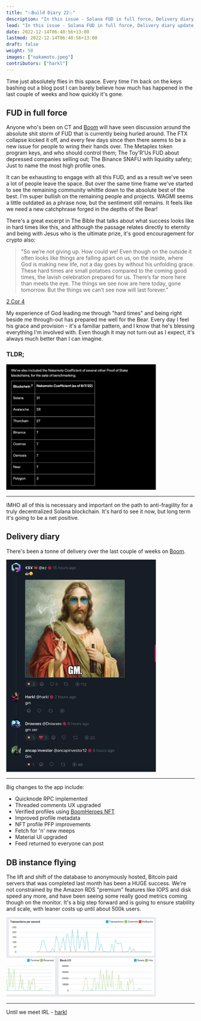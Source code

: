 ```yaml
---
title: "💥Build Diary 22💥"
description: "In this issue - Solana FUD in full force, Delivery diary update, New database report card"
lead: "In this issue - Solana FUD in full force, Delivery diary update, New database report card"
date: 2022-12-14T06:40:56+13:00
lastmod: 2022-12-14T06:40:56+13:00
draft: false
weight: 50
images: ["nakamoto.jpeg"]
contributors: ["harkl"]
---
```


Time just absolutely flies in this space. Every time I'm back on the keys bashing out a blog post I can barely believe how much has happened in the last couple of weeks and how quickly it's gone.

## FUD in full force

Anyone who's been on CT and [Boom](https://boom.army) will have seen discussion around the absolute shit storm of FUD that is currently being hurled around. The FTX collapse kicked it off, and every few days since then there seems to be a new issue for people to wring their hands over. The Metaplex token program keys, and who should control them; The Toy'R'Us FUD about depressed companies selling out; The Binance SNAFU with liquidity safety; Just to name the most high profile ones.

It can be exhausting to engage with all this FUD, and as a result we've seen a lot of people leave the space. But over the same time frame we've started to see the remaining community whittle down to the absolute best of the best. I'm super bullish on the remaining people and projects. WAGMI seems a little outdated as a phrase now, but the sentiment still remains. It feels like we need a new catchphrase forged in the depths of the Bear!

There's a great excerpt in The Bible that talks about what success looks like in hard times like this, and although the passage relates directly to eternity and being with Jesus who is the ultimate prize, it's good encouragement for crypto also:

> "So we’re not giving up. How could we! Even though on the outside it often looks like things are falling apart on us, on the inside, where God is making new life, not a day goes by without his unfolding grace. These hard times are small potatoes compared to the coming good times, the lavish celebration prepared for us. There’s far more here than meets the eye. The things we see now are here today, gone tomorrow. But the things we can’t see now will last forever."

[2 Cor 4](https://www.biblegateway.com/passage/?search=2%20Corinthians%204%3A17-18&version=MSG)

My experience of God leading me through "hard times" and being right beside me through-out has prepared me well for the Bear. Every day I feel his grace and provision - it's a familiar pattern, and I know that he's blessing everything I'm involved with. Even though it may not turn out as I expect, it's always much better than I can imagine.

### TLDR;

<img src="naka2.jpeg" alt="Solana Nakamoto Co-efficient" width="400"/>

<hr>

IMHO all of this is necessary and important on the path to anti-fragility for a truly decentralized Solana blockchain. It's hard to see it now, but long term it's going to be a net positive.

## Delivery diary

There's been a tonne of delivery over the last couple of weeks on [Boom](https://boom.army).

<img src="gm.png" alt="Threaded comments on Boom" width="400"/>

<hr>

Big changes to the app include:

- Quicknode RPC implemented
- Threaded comments UX upgraded
- Verified profiles using [BoomHeroes NFT](https://www.tensor.trade/trade/boomheroes)
- Improved profile metadata
- NFT profile PFP improvements
- Fetch for 'n' new meeps
- Material UI upgraded
- Feed returned to everyone can post

## DB instance flying

The lift and shift of the database to anonymously hosted, Bitcoin paid servers that was completed last month has been a HUGE success. We're not constrained by the Amazon RDS "premium" features like IOPS and disk speed any more, and have been seeing some really good metrics coming though on the monitor. It's a big step forward and is going to ensure stability and scale, with leaner costs up until about 500k users.

<img src="db.png" alt="DB metrics" width="400"/>

<hr>

Until we meet IRL - [harkl](https://boom.army/harkl)
